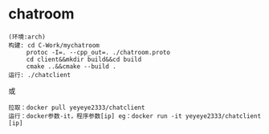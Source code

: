 # chatroom
    (环境:arch)
    构建: cd C-Work/mychatroom  
         protoc -I=. --cpp_out=. ./chatroom.proto  
         cd client&&mkdir build&&cd build  
         cmake ..&&cmake --build .  
    运行: ./chatclient  

或

    拉取：docker pull yeyeye2333/chatclient  
    运行：docker参数-it，程序参数[ip] eg：docker run -it yeyeye2333/chatclient [ip]
